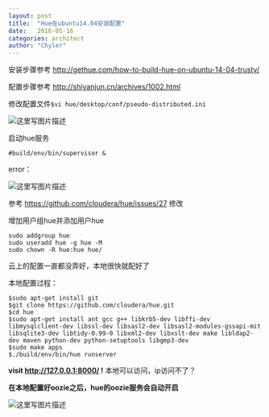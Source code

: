 ```yaml
---
layout: post
title:  "Hue在ubuntu14.04安装配置"
date:   2016-05-16
categories: architect
author: "Chyler"
---
```


安装步骤参考 
http://gethue.com/how-to-build-hue-on-ubuntu-14-04-trusty/

配置步骤参考
http://shiyanjun.cn/archives/1002.html

修改配置文件`$vi hue/desktop/conf/pseudo-distributed.ini`

![这里写图片描述](http://img.blog.csdn.net/20160509205031858)

启动hue服务

```
#build/env/bin/supervisor &
```
error：

![这里写图片描述](http://img.blog.csdn.net/20160509210356375)

参考 https://github.com/cloudera/hue/issues/27 修改

增加用户组hue并添加用户hue

```
sudo addgroup hue
sudo useradd hue -g hue -M
sudo chown -R hue:hue hue/
```
云上的配置一直都没弄好，本地很快就配好了


本地配置过程：

```
$sudo apt-get install git
$git clone https://github.com/cloudera/hue.git
$cd hue
$sudo apt-get install ant gcc g++ libkrb5-dev libffi-dev libmysqlclient-dev libssl-dev libsasl2-dev libsasl2-modules-gssapi-mit libsqlite3-dev libtidy-0.99-0 libxml2-dev libxslt-dev make libldap2-dev maven python-dev python-setuptools libgmp3-dev
$sudo make apps
$./build/env/bin/hue runserver

```
 **visit http://127.0.0.1:8000/ !**
本地可以访问，ip访问不了？

**在本地配置好oozie之后，hue的oozie服务会自动开启**

![这里写图片描述](http://img.blog.csdn.net/20160511143513634)
